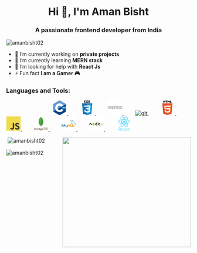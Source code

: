                                 
<section align="center">
<img
  src="https://cdn.dribbble.com/users/1162077/screenshots/3848914/programmer.gif"
  alt=""
/>
</section>
<h1 align="center">Hi 👋, I'm Aman Bisht</h1>
<h3 align="center">A passionate frontend developer from India</h3>

<p align="left">
  <img
    src="https://komarev.com/ghpvc/?username=amanbisht02&label=Profile%20views&color=0e75b6&style=flat"
    alt="amanbisht02"
  />
</p>

- 🔭 I’m currently working on **private projects**
-  🌱 I’m currently learning
**MERN stack**
- 🤝 I’m looking for help with **React Js**
- ⚡ Fun fact **I am a Gamer 🎮**

<h3 align="left">Languages and Tools:</h3>
<p align="left"> &nbsp;	&nbsp;	&nbsp; &nbsp; &nbsp;	&nbsp;	&nbsp; &nbsp; &nbsp;	&nbsp;	&nbsp; &nbsp; &nbsp;	&nbsp;	&nbsp; &nbsp; <a href="https://www.w3schools.com/cpp/" target="_blank" rel="noreferrer"> <img src="https://raw.githubusercontent.com/devicons/devicon/master/icons/cplusplus/cplusplus-original.svg" alt="cplusplus" width="40" height="40"/> </a> 	&nbsp;	&nbsp;	&nbsp; &nbsp; <a href="https://www.w3schools.com/css/" target="_blank" rel="noreferrer"> <img src="https://raw.githubusercontent.com/devicons/devicon/master/icons/css3/css3-original-wordmark.svg" alt="css3" width="40" height="40"/> </a> &nbsp;	&nbsp;	&nbsp; &nbsp; <a href="https://expressjs.com" target="_blank" rel="noreferrer"> <img src="https://raw.githubusercontent.com/devicons/devicon/master/icons/express/express-original-wordmark.svg" alt="express" width="40" height="40"/> </a> &nbsp;	&nbsp;	&nbsp; &nbsp; <a href="https://git-scm.com/" target="_blank" rel="noreferrer"> <img src="https://www.vectorlogo.zone/logos/git-scm/git-scm-icon.svg" alt="git" width="40" height="40"/> </a> &nbsp;	&nbsp;	&nbsp; &nbsp; <a href="https://www.w3.org/html/" target="_blank" rel="noreferrer"> <img src="https://raw.githubusercontent.com/devicons/devicon/master/icons/html5/html5-original-wordmark.svg" alt="html5" width="40" height="40"/> </a> &nbsp;	&nbsp;	&nbsp; &nbsp; <a href="https://developer.mozilla.org/en-US/docs/Web/JavaScript" target="_blank" rel="noreferrer"> <img src="https://raw.githubusercontent.com/devicons/devicon/master/icons/javascript/javascript-original.svg" alt="javascript" width="40" height="40"/> </a> &nbsp;	&nbsp;	&nbsp; &nbsp; <a href="https://www.mongodb.com/" target="_blank" rel="noreferrer"> <img src="https://raw.githubusercontent.com/devicons/devicon/master/icons/mongodb/mongodb-original-wordmark.svg" alt="mongodb" width="40" height="40"/> </a> &nbsp;	&nbsp;	&nbsp; &nbsp; <a href="https://www.mysql.com/" target="_blank" rel="noreferrer"> <img src="https://raw.githubusercontent.com/devicons/devicon/master/icons/mysql/mysql-original-wordmark.svg" alt="mysql" width="40" height="40"/> </a> &nbsp;	&nbsp;	&nbsp; &nbsp; <a href="https://nodejs.org" target="_blank" rel="noreferrer"> <img src="https://raw.githubusercontent.com/devicons/devicon/master/icons/nodejs/nodejs-original-wordmark.svg" alt="nodejs" width="40" height="40"/> </a> &nbsp;	&nbsp;	&nbsp; &nbsp; <a href="https://reactjs.org/" target="_blank" rel="noreferrer"> <img src="https://raw.githubusercontent.com/devicons/devicon/master/icons/react/react-original-wordmark.svg" alt="react" width="40" height="40"/> </a> </p>

  <img src="https://camo.githubusercontent.com/7b74c6396b4fe40895b2d3da58b95e97abbd2e15c5ef58be30e954fc1b059da8/68747470733a2f2f692e696d6775722e636f6d2f384d75705a48592e676966" alt="" align= "right" style=" width: 350px; height: 300px;" />


<p>
  &nbsp;<img
    align="center"
    src="https://github-readme-stats.vercel.app/api?username=amanbisht02&show_icons=true&locale=en"
    alt="amanbisht02"
  />
</p>

<p>
  <img
    align="center"
    src="https://github-readme-streak-stats.herokuapp.com/?user=amanbisht02&"
    alt="amanbisht02"
  />
</p>
